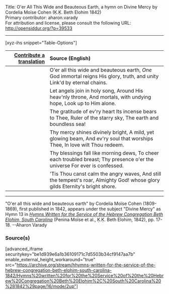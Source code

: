 <html>
<head></head>
<body>
Title: O'er All This Wide and Beauteous Earth, a hymn on Divine Mercy by Cordelia Moïse Cohen (Ḳ.Ḳ. Beth Elohim 1842)<br />
Primary contributor: aharon.varady<br />
For attribution and license, please consult the following URL: <a href="http://opensiddur.org/?p=39533">http://opensiddur.org/?p=39533</a>
<p />
<hr />

[xyz-ihs snippet="Table-Options"]<table style="margin-left: auto; margin-right: auto;" class="draggable">
<thead><tr><th id="x" style="text-align: right;"><a href="/contribute/upload/">Contribute a translation</a></th><th style="text-align: left;">Source (English)</th></tr></thead>
<tbody>
<tr><td style="vertical-align:top;">
<div class="liturgy" lang="he" style="text-align: right;">

</div></td>

<td style="vertical-align:top;">
<div class="english" lang="en" style="text-align: left;">
O'er all this wide and beauteous earth, 
<em>One</em> God immortal reigns 
His glory, truth, and unity 
Link'd by eternal chains. 
</div></td></tr>


<tr><td style="vertical-align:top;">
<div class="liturgy" lang="he" style="text-align: right;">

</div></td>

<td style="vertical-align:top;">
<div class="english" lang="en" style="text-align: left;">
Let angels join in holy song, 
Around His heav'nly throne, 
And mortals, with undying hope, 
Look up to Him alone. 
</div></td></tr>


<tr><td style="vertical-align:top;">
<div class="liturgy" lang="he" style="text-align: right;">

</div></td>

<td style="vertical-align:top;">
<div class="english" lang="en" style="text-align: left;">
The gratitude of ev'ry heart 
Its incense bears to Thee, 
Ruler of the starry sky, 
The earth and boundless sea! 
</div></td></tr>


<tr><td style="vertical-align:top;">
<div class="liturgy" lang="he" style="text-align: right;">

</div></td>

<td style="vertical-align:top;">
<div class="english" lang="en" style="text-align: left;">
Thy mercy shines divinely bright, 
A mild, yet glowing beam, 
And ev'ry soul that worships Thee, 
In love wilt Thou redeem. 
</div></td></tr>


<tr><td style="vertical-align:top;">
<div class="liturgy" lang="he" style="text-align: right;">

</div></td>

<td style="vertical-align:top;">
<div class="english" lang="en" style="text-align: left;">
Thy blessings fall like morning dews, 
To cheer each troubled breast; 
Thy presence o'er the universe 
For ever is confessed. 
</div></td></tr>


<tr><td style="vertical-align:top;">
<div class="liturgy" lang="he" style="text-align: right;">

</div></td>

<td style="vertical-align:top;">
<div class="english" lang="en" style="text-align: left;">
'Tis Thou canst calm the angry waves, 
And still the tempest's roar, 
Almighty God! whose glory gilds 
Eternity's bright shore. 
</div></td></tr>
</tbody></table>

<hr />

"O'er all this wide and beauteous earth" by Cordelia Moïse Cohen (1809-1869), first published in 1842, appears under the subject "Divine Mercy" as Hymn 13 in <em><a href="/?p=39305">Hymns Written for the Service of the Hebrew Congregation Beth Elohim, South Carolina</a></em> (Penina Moïse et al., Ḳ.Ḳ. Beth Elohim, 1842), pp. 17-18. --Aharon Varady

<h3>Source(s)</h3>

[advanced_iframe securitykey="be1d939e6a1b36109171c7d5503b34cf9147aa7b" enable_external_height_workaround="true" src="https://archive.org/stream/hhymns-written-for-the-service-of-the-hebrew-congregation-beth-elohim-south-carolina-1842/Hymns%20written%20for%20the%20Service%20of%20the%20Hebrew%20Congregation%20Beth%20Elohim%2C%20South%20Carolina%20%281842%29page/16/mode/2up"]

&nbsp;
</body>
</html>